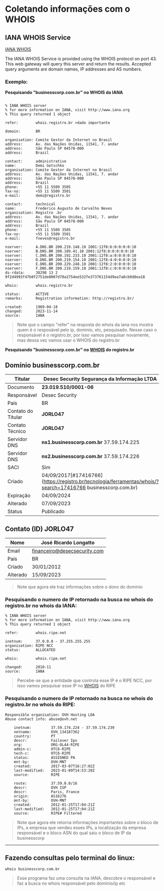 # Coletando informações com o WHOIS

## IANA WHOIS Service

[IANA WHOIS](https://iana.org/whois)

The IANA WHOIS Service is provided using the WHOIS protocol on port 43. This web gateway will query this             server and return the results. Accepted query arguments are domain names, IP addresses and AS numbers.

### Exemplo:

**Pesquisando "businesscorp.com.br" no WHOIS da IANA**

```

% IANA WHOIS server
% for more information on IANA, visit http://www.iana.org
% This query returned 1 object

refer:        whois.registro.br >dado importante

domain:       BR

organisation: Comite Gestor da Internet no Brasil
address:      Av. das Nações Unidas, 11541, 7. andar
address:      São Paulo SP 04578-000
address:      Brazil

contact:      administrative
name:         Demi Getschko
organisation: Comite Gestor da Internet no Brasil
address:      Av. das Nações Unidas, 11541, 7. andar
address:      São Paulo SP 04578-000
address:      Brazil
phone:        +55 11 5509 3505
fax-no:       +55 11 5509 3501
e-mail:       demi@registro.br

contact:      technical
name:         Frederico Augusto de Carvalho Neves
organisation: Registro .br
address:      Av. das Nações Unidas, 11541, 7. andar
address:      São Paulo SP 04578-000
address:      Brazil
phone:        +55 11 5509 3505
fax-no:       +55 11 5509 3501
e-mail:       fneves@registro.br

nserver:      A.DNS.BR 200.219.148.10 2001:12f8:6:0:0:0:0:10
nserver:      B.DNS.BR 200.189.41.10 2001:12f8:8:0:0:0:0:10
nserver:      C.DNS.BR 200.192.233.10 2001:12f8:a:0:0:0:0:10
nserver:      D.DNS.BR 200.219.154.10 2001:12f8:4:0:0:0:0:10
nserver:      E.DNS.BR 200.229.248.10 2001:12f8:2:0:0:0:0:10
nserver:      F.DNS.BR 200.219.159.10 2001:12f8:c:0:0:0:0:10
ds-rdata:     38298 13 2 9f2d4993f47b0f2751de0007d70a2754ee532fe373761154d9ea7a8cb9d8ea18

whois:        whois.registro.br

status:       ACTIVE
remarks:      Registration information: http://registro.br/

created:      1989-04-18
changed:      2023-11-14
source:       IANA
```

> Note que o campo "refer" na resposta do whois da iana nos mostra quem é o resposável pelo ip, dominio, etc, pesquisado. Nesse caso o responsável é o registro.br, por isso vamos pesquisar novamente, mas dessa vez vamos usar o WHOIS do registro.br
>


**Pesquisando "businesscorp.com.br" no [WHOIS](https://registro.br/tecnologia/ferramentas/whois) do registro.br**

## Domínio **businesscorp.com.br**


| Titular            | Desec Security Segurança da Informação LTDA                                                               |
| ------------------ | ------------------------------------------------------------------------------------------------------------ |
| Documento          | **23.019.510/0001-06**                                                                                       |
| Responsável       | Desec Security                                                                                               |
| País              | BR                                                                                                           |
| Contato do Titular | **JORLO47**                                                                                                  |
| Contato Técnico   | **JORLO47**                                                                                                  |
| Servidor DNS       | **ns1.businesscorp.com.br** 37.59.174.225                                                                   |
| Servidor DNS       | **ns2.businesscorp.com.br** 37.59.174.226                                                                   |
| SACI               | Sim                                                                                                          |
| Criado             | 04/09/2017[#17416766](https://registro.br/tecnologia/ferramentas/whois/?search=17416766 businesscorp.com.br) |
| Expiração        | 04/09/2024                                                                                                   |
| Alterado           | 07/09/2023                                                                                                   |
| Status             | Publicado                                                                                                    |

## Contato (ID) **JORLO47**


| Nome     | José Ricardo Longatto       |
| -------- | ---------------------------- |
| Email    | financeiro@desecsecurity.com |
| País    | BR                           |
| Criado   | 30/01/2012                   |
| Alterado | 15/09/2023                   |

> Note que agora ele traz informações sobre o dono do domínio

### Pesquisando o numero de IP retornado na busca no whois do registro.br no whois da IANA:

```
% IANA WHOIS server
% for more information on IANA, visit http://www.iana.org
% This query returned 1 object

refer:        whois.ripe.net

inetnum:      37.0.0.0 - 37.255.255.255
organisation: RIPE NCC
status:       ALLOCATED

whois:        whois.ripe.net

changed:      2010-11
source:       IANA

```

> Percebe-se que a entidade que controla esse IP é o RIPE NCC, por isso vamos pesquisar esse IP no [WHOIS](https://apps.db.ripe.net/db-web-ui/query) do RIPE

### Pesquisando o numero de IP retornado na busca no whois do registro.br no whois do RIPE:

```
Responsible organisation: OVH Hosting LDA
Abuse contact info: abuse@ovh.net

    inetnum:         37.59.174.224 - 37.59.174.239
    netname:         OVH_134187362
    country:         PT
    descr:           Failover Ips
    org:             ORG-OL44-RIPE
    admin-c:         OTC6-RIPE
    tech-c:          OTC6-RIPE
    status:          ASSIGNED PA
    mnt-by:          OVH-MNT
    created:         2017-03-07T16:27:02Z
    last-modified:   2023-01-09T14:53:20Z
    source:          RIPE

    route:           37.59.0.0/16
    descr:           OVH ISP
    descr:           Paris, France
    origin:          AS16276
    mnt-by:          OVH-MNT
    created:         2012-01-25T17:04:21Z
    last-modified:   2012-01-25T17:04:21Z
    source:          RIPE# Filtered
```

> Note que agora ele retorna informações importantes sobre o bloco de IPs, a empresa que vendeu esses IPs, a localização da empresa responsável e o bloco ASN do qual saiu o bloco de IP da businesscorp

---

## Fazendo consultas pelo terminal do linux:

`whois businesscorp.com.br`

> Esse programa faz uma consulta na IANA, descobre o responsável e faz a busca no whois responsável pelo dominio/ip etc

